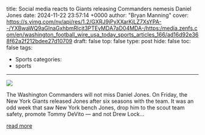title: Social media reacts to Giants releasing Commanders nemesis Daniel Jones
date: 2024-11-22 23:57:14 +0000
author: "Bryan Manning"
cover: https://s.yimg.com/ny/api/res/1.2/GXRJ9jPyXXarKjLZ7XsYPA--/YXBwaWQ9aGlnaGxhbmRlcjt3PTEyMDA7aD04MDA-/https:/media.zenfs.com/en/washington_football_wire_usa_today_sports_articles_166/ad16d92e368f62a2f212bdee27d10709
draft: false
top: false
type: post
hide: false
toc: false
tags:
  - Sports
categories:
  - sports
---

![](https://s.yimg.com/ny/api/res/1.2/GXRJ9jPyXXarKjLZ7XsYPA--/YXBwaWQ9aGlnaGxhbmRlcjt3PTEyMDA7aD04MDA-/https:/media.zenfs.com/en/washington_football_wire_usa_today_sports_articles_166/ad16d92e368f62a2f212bdee27d10709)

The Washington Commanders will not miss Daniel Jones. On Friday, the New York Giants released Jones after six seasons with the team. It was an odd week that saw New York bench Jones, drop him to the scout team safety, promote Tommy DeVito — and not Drew Lock…

[read more](https://commanderswire.usatoday.com/2024/11/22/social-media-reacts-twitter-x-giants-commanders-quarterback-daniel-jones-nfc-east/)
